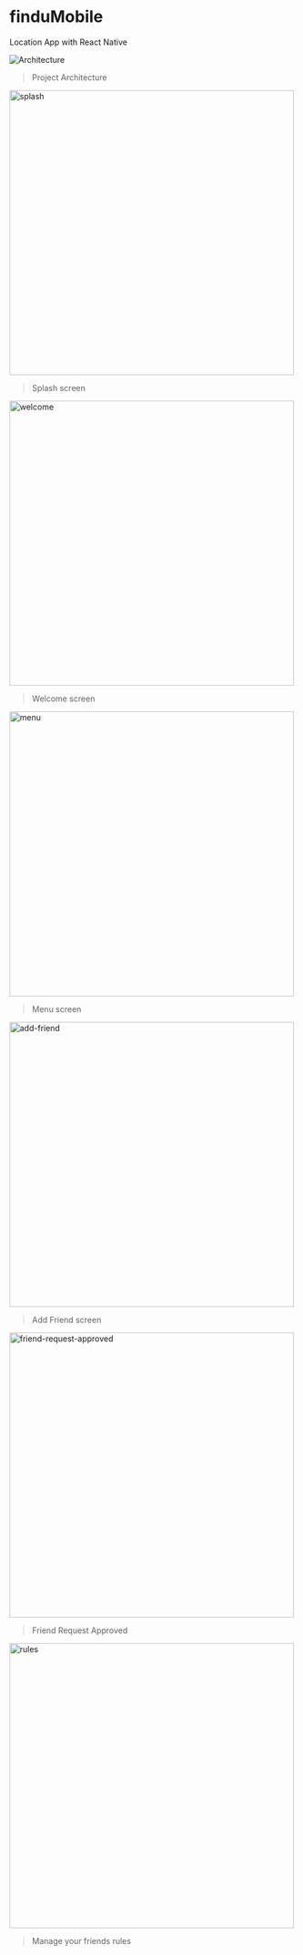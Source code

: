# finduMobile
Location App with React Native

<img src="./imgs/FINDU_ARQUITETURA.png" alt="Architecture" title="Project Architecture"/>

> Project Architecture

<img src="./imgs/FINDU_001.png" alt="splash" title="Splash Screen" height="500"/>

> Splash screen

<img src="./imgs/FINDU_002.png" alt="welcome" title="Welcome Screen" height="500"/>

> Welcome screen

<img src="./imgs/FINDU_003.png" alt="menu" title="Menu Screen" height="500"/>

> Menu screen

<img src="./imgs/FINDU_004.png" alt="add-friend" title="Add Friend" height="500"/>

> Add Friend screen

<img src="./imgs/FINDU_005.png" alt="friend-request-approved" title="Friend Request Approved" height="500"/>

> Friend Request Approved

<img src="./imgs/FINDU_006.png" alt="rules" title="Friend Rules" height="500"/>

> Manage your friends rules
